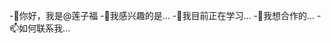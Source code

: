 -👋你好，我是@莲子福
-👀我感兴趣的是...
-🌱我目前正在学习...
-💞我想合作的️...
-📫如何联系我...

<!---
联子服/联子服是✨特殊✨库，因为它的“README.md ”(此文件)出现在您的GitHub个人资料中。
您可以单击预览链接来查看您的更改。
--->
